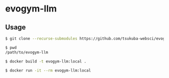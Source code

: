 # evogym-llm

## Usage

```bash
$ git clone --recurse-submodules https://github.com/tsukuba-websci/evogym-llm && cd evogym-llm

$ pwd
/path/to/evogym-llm

$ docker build -t evogym-llm:local .

$ docker run -it --rm evogym-llm:local
```
